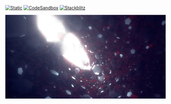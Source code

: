[![Static](https://img.shields.io/badge/demo-%23646CFF.svg?logo=html5&logoColor=white)](https://pmndrs.github.io/examples/instanced-particles-effects)
[![CodeSandbox](https://img.shields.io/badge/codesandbox-040404?logo=codesandbox&logoColor=DBDBDB)](https://codesandbox.io/s/github/pmndrs/examples/tree/main/demos/instanced-particles-effects)
[![Stackblitz](https://img.shields.io/badge/stackblitz-fff?logo=Stackblitz&logoColor=1389FD)](https://stackblitz.com/github/pmndrs/examples/tree/main/demos/instanced-particles-effects)

![](thumbnail.webp)

